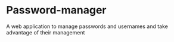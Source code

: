 # Password-manager
A web application to manage passwords and usernames and take advantage of their management

